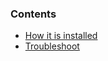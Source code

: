 <!-- usedin: [ _legacy_docker/AddOns/Lets-encrypt-v1.md, _maestro/AddOns/Lets-encrypt-v1.md, _node/addons/lets-encrypt-v1.md, _rails/AddOns/Lets-encrypt-v1.md] -->

### Contents

*   [How it is installed](#installation)
*   [Troubleshoot](#troubleshoot)

